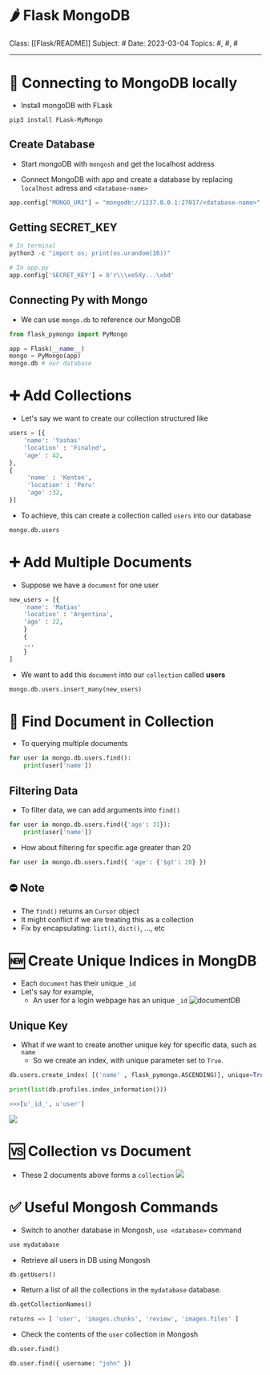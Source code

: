 # 🌶️ Flask MongoDB
Class: [[Flask/README]]
Subject: #
Date: 2023-03-04
Topics: #, #, # 

---

# 🔗 Connecting to MongoDB locally
- Install mongoDB with FLask
```shell
pip3 install FLask-MyMongo
```

## Create Database
- Start mongoDB with `mongosh` and get the localhost address

- Connect MongoDB with app and create a database by replacing `localhost` adress and  `<database-name>`
```python
app.config["MONGO_URI"] = "mongodb://1237.0.0.1:27017/<database-name>"
```

## Getting SECRET_KEY
```python
# In terminal
python3 -c "import os; print(os.urandom(16))"

# In app.py
app.config['SECRET_KEY'] = b'r\\\xe5Xy...\xbd'
```

## Connecting Py with Mongo
- We can use `mongo.db` to reference our MongoDB
```python
from flask_pymongo import PyMongo

app = Flask(__name__)
mongo = PyMongo(app)
mongo.db # our database
```

# ➕ Add Collections
 - Let's say we want to create our collection structured like
```python
users = [{
	'name': 'Yashas'
	'location' : 'Finalnd',
	'age' : 42,
},
{
	 'name' : 'Kenton',
	 'location' : 'Peru'
	 'age' :32,
}]
```

 - To achieve, this can create a collection called `users` into our database
```python
mongo.db.users
```

# ➕ Add Multiple Documents
- Suppose we have a `document` for one user
```python
new_users = [{
	'name': 'Matias'
	'location' : 'Argentina',
	'age' : 22,
	}
	{
	...
	}
]
```
- We want to add this `document` into our `collection` called **users** 
```python
mongo.db.users.insert_many(new_users)
```

# 🔎 Find Document in Collection
- To querying multiple documents
```python
for user in mongo.db.users.find():
	print(user['name'])
```

## Filtering Data
- To filter data, we can add arguments into `find()`
```python
for user in mongo.db.users.find({'age': 31}):
	print(user['name'])
```

- How about filtering for specific age greater than 20
```python
for user in mongo.db.users.find({ 'age': {'$gt': 20} })
```

## ⛔️ Note
- The `find()` returns an `Cursor` object
- It might conflict if we are treating this as a collection
- Fix by encapsulating: `list()`, `dict()`, ...,  etc

# 🆕 Create Unique Indices in MongDB
- Each `document` has their unique `_id`
- Let's say for example, 
	- An user for a login webpage has an unique `_id`
![documentDB](../Assets/20230304022612.png)


## Unique Key
- What if we want to create another unique key for specific data, such as `name`
	- So we create an index, with unique parameter set to `True`.
```python
db.users.create_index( [('name' , flask_pymongo.ASCENDING)], unique=True )

print(list(db.profiles.index_information()))

>>>[u'_id_', u'user']
```
![](../Assets/20230304023337.png)


# 🆚 Collection vs Document
- These 2 documents above forms a `collection`
![](../Assets/20230304073406.png)

# ✅ Useful Mongosh Commands
- Switch to another database in Mongosh, `use <database>` command
```python
use mydatabase
```

- Retrieve all users in DB using Mongosh
```python
db.getUsers()
```

- Return a list of all the collections in the `mydatabase` database.
```python
db.getCollectionNames()

returns => [ 'user', 'images.chunks', 'review', 'images.files' ]

```

- Check the contents of the `user` collection in Mongosh
```python
db.user.find()

db.user.find({ username: "john" })
```

